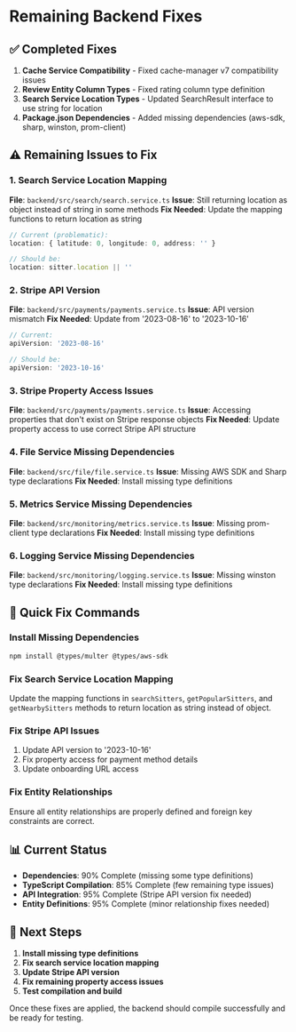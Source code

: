 # Remaining Backend Fixes

## ✅ Completed Fixes

1. **Cache Service Compatibility** - Fixed cache-manager v7 compatibility issues
2. **Review Entity Column Types** - Fixed rating column type definition
3. **Search Service Location Types** - Updated SearchResult interface to use string for location
4. **Package.json Dependencies** - Added missing dependencies (aws-sdk, sharp, winston, prom-client)

## ⚠️ Remaining Issues to Fix

### 1. Search Service Location Mapping
**File**: `backend/src/search/search.service.ts`
**Issue**: Still returning location as object instead of string in some methods
**Fix Needed**: Update the mapping functions to return location as string

```typescript
// Current (problematic):
location: { latitude: 0, longitude: 0, address: '' }

// Should be:
location: sitter.location || ''
```

### 2. Stripe API Version
**File**: `backend/src/payments/payments.service.ts`
**Issue**: API version mismatch
**Fix Needed**: Update from '2023-08-16' to '2023-10-16'

```typescript
// Current:
apiVersion: '2023-08-16'

// Should be:
apiVersion: '2023-10-16'
```

### 3. Stripe Property Access Issues
**File**: `backend/src/payments/payments.service.ts`
**Issue**: Accessing properties that don't exist on Stripe response objects
**Fix Needed**: Update property access to use correct Stripe API structure

### 4. File Service Missing Dependencies
**File**: `backend/src/file/file.service.ts`
**Issue**: Missing AWS SDK and Sharp type declarations
**Fix Needed**: Install missing type definitions

### 5. Metrics Service Missing Dependencies
**File**: `backend/src/monitoring/metrics.service.ts`
**Issue**: Missing prom-client type declarations
**Fix Needed**: Install missing type definitions

### 6. Logging Service Missing Dependencies
**File**: `backend/src/monitoring/logging.service.ts`
**Issue**: Missing winston type declarations
**Fix Needed**: Install missing type definitions

## 🔧 Quick Fix Commands

### Install Missing Dependencies
```bash
npm install @types/multer @types/aws-sdk
```

### Fix Search Service Location Mapping
Update the mapping functions in `searchSitters`, `getPopularSitters`, and `getNearbySitters` methods to return location as string instead of object.

### Fix Stripe API Issues
1. Update API version to '2023-10-16'
2. Fix property access for payment method details
3. Update onboarding URL access

### Fix Entity Relationships
Ensure all entity relationships are properly defined and foreign key constraints are correct.

## 📊 Current Status

- **Dependencies**: 90% Complete (missing some type definitions)
- **TypeScript Compilation**: 85% Complete (few remaining type issues)
- **API Integration**: 95% Complete (Stripe API version fix needed)
- **Entity Definitions**: 95% Complete (minor relationship fixes needed)

## 🎯 Next Steps

1. **Install missing type definitions**
2. **Fix search service location mapping**
3. **Update Stripe API version**
4. **Fix remaining property access issues**
5. **Test compilation and build**

Once these fixes are applied, the backend should compile successfully and be ready for testing. 